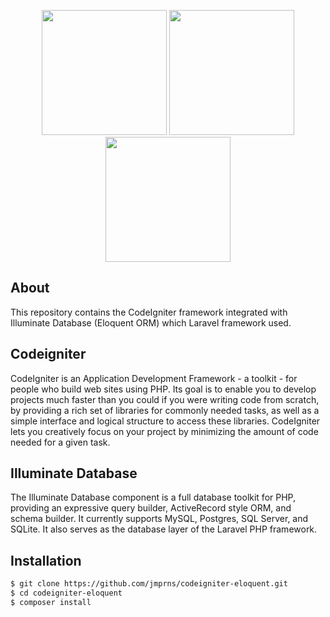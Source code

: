 <p align="center">
    <img src="https://cdn.freebiesupply.com/logos/large/2x/codeigniter-logo-svg-vector.svg" width="200" height="200">
    <img src="https://image.flaticon.com/icons/svg/1089/1089316.svg" width="200" height="200">
    <img src="https://upload.wikimedia.org/wikipedia/commons/thumb/9/9a/Laravel.svg/1200px-Laravel.svg.png" width="200" height="200">
</p>

## About

This repository contains the CodeIgniter framework integrated with Illuminate Database (Eloquent ORM) which Laravel framework used. 

## Codeigniter

CodeIgniter is an Application Development Framework - a toolkit - for people who build web sites using PHP. Its goal is to enable you to develop projects much faster than you could if you were writing code from scratch, by providing a rich set of libraries for commonly needed tasks, as well as a simple interface and logical structure to access these libraries. CodeIgniter lets you creatively focus on your project by minimizing the amount of code needed for a given task.

## Illuminate Database

The Illuminate Database component is a full database toolkit for PHP, providing an expressive query builder, ActiveRecord style ORM, and schema builder. It currently supports MySQL, Postgres, SQL Server, and SQLite. It also serves as the database layer of the Laravel PHP framework.

## Installation

```sh
$ git clone https://github.com/jmprns/codeigniter-eloquent.git
$ cd codeigniter-eloquent
$ composer install
```



